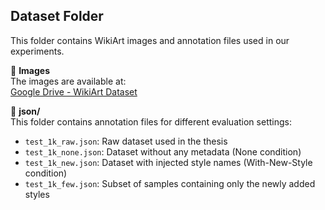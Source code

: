 ## Dataset Folder

This folder contains WikiArt images and annotation files used in our experiments.

📁 **Images**  
The images are available at:  
[Google Drive - WikiArt Dataset](https://drive.google.com/drive/folders/1QqaT7DbcGRo4gJIUvXaJ-nQseMzn39Di?usp=drive_link)

📁 **json/**  
This folder contains annotation files for different evaluation settings:

- `test_1k_raw.json`: Raw dataset used in the thesis
- `test_1k_none.json`: Dataset without any metadata (None condition)
- `test_1k_new.json`: Dataset with injected style names (With-New-Style condition)
- `test_1k_few.json`: Subset of samples containing only the newly added styles
